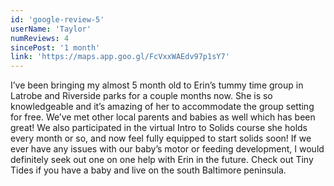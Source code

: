 ```yaml
---
id: 'google-review-5'
userName: 'Taylor'
numReviews: 4
sincePost: '1 month'
link: 'https://maps.app.goo.gl/FcVxxWAEdv97p1sY7'
---
```


<p class="text-base">
I’ve been bringing my almost 5 month old to Erin’s tummy time group in Latrobe and Riverside parks for a couple months now. She is so knowledgeable and it’s amazing of her to accommodate the group setting for free. We’ve met other local parents and babies as well which has been great! We also participated in the virtual Intro to Solids course she holds every month or so, and now feel fully equipped to start solids soon! If we ever have any issues with our baby’s motor or feeding development, I would definitely seek out one on one help with Erin in the future. Check out Tiny Tides if you have a baby and live on the south Baltimore peninsula.
</p>
